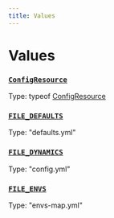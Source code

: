 ```yaml
---
title: Values
---
```

# Values 

### [`ConfigResource`](https://github.com/dxos/dxos/blob/bdc1200dc/packages/sdk/config/src/config.ts#L119)
Type: typeof [ConfigResource](/api/@dxos/config/values#ConfigResource)



### [`FILE_DEFAULTS`](https://github.com/dxos/dxos/blob/bdc1200dc/packages/sdk/config/src/types.ts#L7)
Type: "defaults.yml"



### [`FILE_DYNAMICS`](https://github.com/dxos/dxos/blob/bdc1200dc/packages/sdk/config/src/types.ts#L9)
Type: "config.yml"



### [`FILE_ENVS`](https://github.com/dxos/dxos/blob/bdc1200dc/packages/sdk/config/src/types.ts#L8)
Type: "envs-map.yml"



